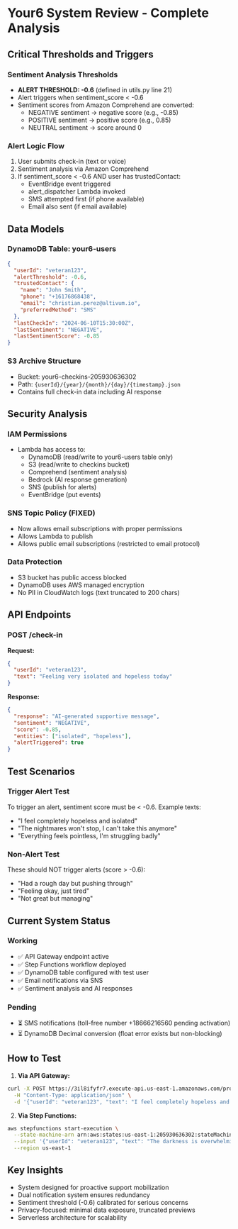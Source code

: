 # Your6 System Review - Complete Analysis

## Critical Thresholds and Triggers

### Sentiment Analysis Thresholds
- **ALERT THRESHOLD: -0.6** (defined in utils.py line 21)
- Alert triggers when sentiment_score < -0.6
- Sentiment scores from Amazon Comprehend are converted:
  - NEGATIVE sentiment → negative score (e.g., -0.85)
  - POSITIVE sentiment → positive score (e.g., 0.85)
  - NEUTRAL sentiment → score around 0

### Alert Logic Flow
1. User submits check-in (text or voice)
2. Sentiment analysis via Amazon Comprehend
3. If sentiment_score < -0.6 AND user has trustedContact:
   - EventBridge event triggered
   - alert_dispatcher Lambda invoked
   - SMS attempted first (if phone available)
   - Email also sent (if email available)

## Data Models

### DynamoDB Table: your6-users
```json
{
  "userId": "veteran123",
  "alertThreshold": -0.6,
  "trustedContact": {
    "name": "John Smith",
    "phone": "+16176868438",
    "email": "christian.perez@altivum.io",
    "preferredMethod": "SMS"
  },
  "lastCheckIn": "2024-06-10T15:30:00Z",
  "lastSentiment": "NEGATIVE",
  "lastSentimentScore": -0.85
}
```

### S3 Archive Structure
- Bucket: your6-checkins-205930636302
- Path: `{userId}/{year}/{month}/{day}/{timestamp}.json`
- Contains full check-in data including AI response

## Security Analysis

### IAM Permissions
- Lambda has access to:
  - DynamoDB (read/write to your6-users table only)
  - S3 (read/write to checkins bucket)
  - Comprehend (sentiment analysis)
  - Bedrock (AI response generation)
  - SNS (publish for alerts)
  - EventBridge (put events)

### SNS Topic Policy (FIXED)
- Now allows email subscriptions with proper permissions
- Allows Lambda to publish
- Allows public email subscriptions (restricted to email protocol)

### Data Protection
- S3 bucket has public access blocked
- DynamoDB uses AWS managed encryption
- No PII in CloudWatch logs (text truncated to 200 chars)

## API Endpoints

### POST /check-in
**Request:**
```json
{
  "userId": "veteran123",
  "text": "Feeling very isolated and hopeless today"
}
```

**Response:**
```json
{
  "response": "AI-generated supportive message",
  "sentiment": "NEGATIVE",
  "score": -0.85,
  "entities": ["isolated", "hopeless"],
  "alertTriggered": true
}
```

## Test Scenarios

### Trigger Alert Test
To trigger an alert, sentiment score must be < -0.6. Example texts:
- "I feel completely hopeless and isolated"
- "The nightmares won't stop, I can't take this anymore"
- "Everything feels pointless, I'm struggling badly"

### Non-Alert Test
These should NOT trigger alerts (score > -0.6):
- "Had a rough day but pushing through"
- "Feeling okay, just tired"
- "Not great but managing"

## Current System Status

### Working
- ✅ API Gateway endpoint active
- ✅ Step Functions workflow deployed
- ✅ DynamoDB table configured with test user
- ✅ Email notifications via SNS
- ✅ Sentiment analysis and AI responses

### Pending
- ⏳ SMS notifications (toll-free number +18666216560 pending activation)
- ⏳ DynamoDB Decimal conversion (float error exists but non-blocking)

## How to Test

1. **Via API Gateway:**
```bash
curl -X POST https://3il8ifyfr7.execute-api.us-east-1.amazonaws.com/prod/check-in \
  -H "Content-Type: application/json" \
  -d '{"userId": "veteran123", "text": "I feel completely hopeless and alone"}'
```

2. **Via Step Functions:**
```bash
aws stepfunctions start-execution \
  --state-machine-arn arn:aws:states:us-east-1:205930636302:stateMachine:Your6-CheckinWorkflow \
  --input '{"userId": "veteran123", "text": "The darkness is overwhelming today"}' \
  --region us-east-1
```

## Key Insights
- System designed for proactive support mobilization
- Dual notification system ensures redundancy
- Sentiment threshold (-0.6) calibrated for serious concerns
- Privacy-focused: minimal data exposure, truncated previews
- Serverless architecture for scalability
